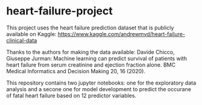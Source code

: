 # heart-failure-project

This project uses the heart failure prediction dataset that is publicly available on Kaggle:
https://www.kaggle.com/andrewmvd/heart-failure-clinical-data

Thanks to the authors for making the data available:
Davide Chicco, Giuseppe Jurman: Machine learning can predict survival of patients with heart failure from serum creatinine and ejection fraction alone. BMC Medical Informatics and Decision Making 20, 16 (2020).


This repository contains two jupyter notebooks: one for the exploratory data analysis and a secone one for model development to predict the occurane of fatal heart failure based on 12 predictor variables. 
